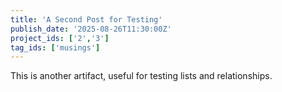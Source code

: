 ```yaml
---
title: 'A Second Post for Testing'
publish_date: '2025-08-26T11:30:00Z'
project_ids: ['2','3']
tag_ids: ['musings']
---
```


This is another artifact, useful for testing lists and relationships.